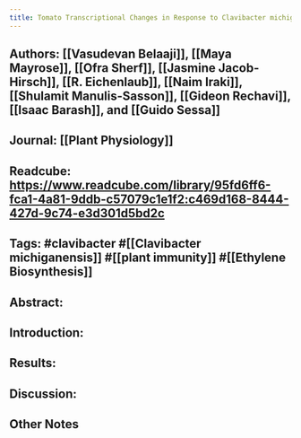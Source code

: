 ```yaml
---
title: Tomato Transcriptional Changes in Response to Clavibacter michiganensis subsp. michiganensis Reveal a Role for Ethylene in Disease Development
---
```


## **Authors**: [[Vasudevan Belaaji]], [[Maya Mayrose]], [[Ofra Sherf]], [[Jasmine Jacob-Hirsch]], [[R. Eichenlaub]], [[Naim Iraki]], [[Shulamit Manulis-Sasson]], [[Gideon Rechavi]], [[Isaac Barash]], and [[Guido Sessa]]

## **Journal**: [[Plant Physiology]]

## **Readcube**: https://www.readcube.com/library/95fd6ff6-fca1-4a81-9ddb-c57079c1e1f2:c469d168-8444-427d-9c74-e3d301d5bd2c

## **Tags**: #clavibacter #[[Clavibacter michiganensis]] #[[plant immunity]] #[[Ethylene Biosynthesis]]

## **Abstract**:

## **Introduction**:

## **Results**:

## **Discussion**:

## Other Notes
